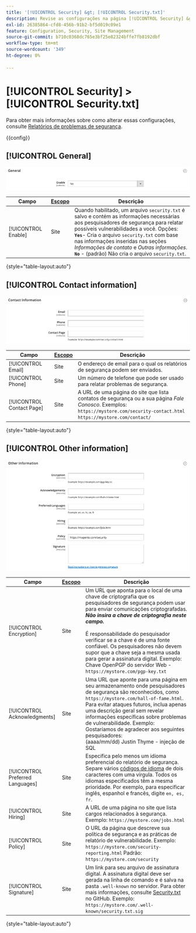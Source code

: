 ```yaml
---
title: '[!UICONTROL Security] &gt; [!UICONTROL Security.txt]'
description: Revise as configurações na página [!UICONTROL Security] &gt; [!UICONTROL Security.txt] do Administrador do Commerce.
exl-id: 26385864-cfd8-456b-91b2-bf5d019c09e1
feature: Configuration, Security, Site Management
source-git-commit: b710c0368dc765e3bf25e82324bffe7fb8192dbf
workflow-type: tm+mt
source-wordcount: '349'
ht-degree: 0%

---
```


# [!UICONTROL Security] > [!UICONTROL Security.txt]

Para obter mais informações sobre como alterar essas configurações, consulte [Relatórios de problemas de segurança](../../systems/security-issue-reporting.md).

{{config}}

## [!UICONTROL General]

![Geral](./assets/txt-general.png)<!-- zoom -->

| Campo | [Escopo](../../getting-started/websites-stores-views.md#scope-settings) | Descrição |
|--- |--- |--- |
| [!UICONTROL Enable] | Site | Quando habilitado, um arquivo `security.txt` é salvo e contém as informações necessárias aos pesquisadores de segurança para relatar possíveis vulnerabilidades a você. Opções:<br />**`Yes`**- Cria o arquivo `security.txt` com base nas informações inseridas nas seções _Informações de contato_ e _Outras informações_.<br />**`No`** - (padrão) Não cria o arquivo `security.txt`. |

{style="table-layout:auto"}

## [!UICONTROL Contact information]

![Informações de contato](./assets/txt-contact-info.png)<!-- zoom -->

| Campo | [Escopo](../../getting-started/websites-stores-views.md#scope-settings) | Descrição |
|--- |--- |--- |
| [!UICONTROL Email] | Site | O endereço de email para o qual os relatórios de segurança podem ser enviados. |
| [!UICONTROL Phone] | Site | Um número de telefone que pode ser usado para relatar problemas de segurança. |
| [!UICONTROL Contact Page] | Site | A URL de uma página do site que lista contatos de segurança ou a sua página _Fale Conosco_. Exemplos: <br/>`https://mystore.com/security-contact.html`<br/>`https://mystore.com/contact/` |

{style="table-layout:auto"}

## [!UICONTROL Other information]

![Outras informações](./assets/txt-other-info.png)<!-- zoom -->

| Campo | [Escopo](../../getting-started/websites-stores-views.md#scope-settings) | Descrição |
|--- |--- |--- |
| [!UICONTROL Encryption] | Site | Um URL que aponta para o local de uma chave de criptografia que os pesquisadores de segurança podem usar para enviar comunicações criptografadas. _**Não insira a chave de criptografia neste campo.**_ <br/><br/>É responsabilidade do pesquisador verificar se a chave é de uma fonte confiável. Os pesquisadores não devem supor que a chave seja a mesma usada para gerar a assinatura digital. Exemplo:<br />Chave OpenPGP do servidor Web - `https://mystore.com/pgp-key.txt` |
| [!UICONTROL Acknowledgments] | Site | Uma URL que aponte para uma página em seu armazenamento onde pesquisadores de segurança são reconhecidos, como `https://mystore.com/hall-of-fame.html`. Para evitar ataques futuros, inclua apenas uma descrição geral sem revelar informações específicas sobre problemas de vulnerabilidade. Exemplo:<br />Gostaríamos de agradecer aos seguintes pesquisadores:<br />(aaaa/mm/dd) Justin Thyme - injeção de SQL |
| [!UICONTROL Preferred Languages] | Site | Especifica pelo menos um idioma preferencial do relatório de segurança. Separe vários [códigos de idioma](https://en.wikipedia.org/wiki/List_of_ISO_639-1_codes) de dois caracteres com uma vírgula. Todos os idiomas especificados têm a mesma prioridade. Por exemplo, para especificar inglês, espanhol e francês, digite `en, es, fr`. |
| [!UICONTROL Hiring] | Site | A URL de uma página no site que lista cargos relacionados à segurança. Exemplo: `https://mystore.com/jobs.html` |
| [!UICONTROL Policy] | Site | O URL da página que descreve sua política de segurança e as práticas de relatório de vulnerabilidade. Exemplo: `https://mystore.com/security-reporting.html` Padrão: `https://mystore.com/security` |
| [!UICONTROL Signature] | Site | Um link para seu arquivo de assinatura digital. A assinatura digital deve ser gerada na linha de comando e é salva na pasta `.well-known` no servidor. Para obter mais informações, consulte [Security.txt](https://github.com/magento/security-package/blob/1.0-develop/Securitytxt/README.md) no GitHub. Exemplo: `https://mystore.com/.well-known/security.txt.sig` |

{style="table-layout:auto"}
